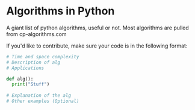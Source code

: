 # Algorithms in Python
A giant list of python algorithms, useful or not. Most algorithms are pulled from cp-algorithms.com

If you'd like to contribute, make sure your code is in the following format:
```python
# Time and space complexity
# Description of alg
# Applications

def alg():
  print("Stuff")
 
# Explanation of the alg
# Other examples (Optional)
```

